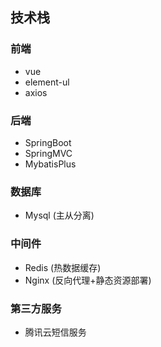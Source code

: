 
## 技术栈

### 前端
+ vue
+ element-ul
+ axios

### 后端
+ SpringBoot
+ SpringMVC
+ MybatisPlus

### 数据库
+ Mysql (主从分离)

### 中间件
+ Redis (热数据缓存)
+ Nginx (反向代理+静态资源部署)

### 第三方服务
+ 腾讯云短信服务

